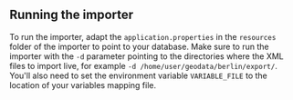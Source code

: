 ## Running the importer

To run the importer, adapt the `application.properties` in the `resources` folder of the importer to point to your database.
Make sure to run the importer with the `-d` parameter pointing to the directories where the XML files to import live,
for example `-d /home/user/geodata/berlin/export/`. You'll also need to set the environment variable `VARIABLE_FILE` to
the location of your variables mapping file.
